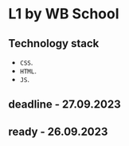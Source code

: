 # L1 by WB School

## Technology stack

- `CSS`.
- `HTML`.
- `JS`.

## deadline - 27.09.2023 
## ready - 26.09.2023
